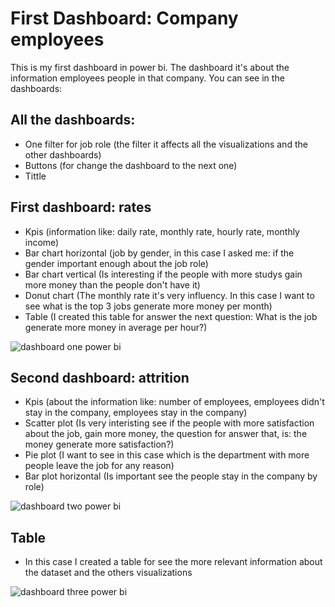 # First Dashboard: Company employees

This is my first dashboard in power bi. The dashboard it's about the information employees people in that company.
You can see in the dashboards:

## All the dashboards:

- One filter for job role (the filter it affects all the visualizations and the other dashboards)
- Buttons (for change the dashboard to the next one)
- Tittle

## First dashboard: rates

- Kpis (information like: daily rate, monthly rate, hourly rate, monthly income)
- Bar chart horizontal (job by gender, in this case I asked me: if the gender important enough about the job role)
- Bar chart vertical (Is interesting if the people with more studys gain more money than the people don't have it)
- Donut chart (The monthly rate it's very influency. In this case I want to see what is the top 3 jobs generate more money per month)
- Table (I created this table for answer the next question: What is the job generate more money in average per hour?)

![dashboard one power bi](https://user-images.githubusercontent.com/92124774/217688288-47c9f715-912a-47eb-acbe-049dbbc1e8da.png)

## Second dashboard: attrition

- Kpis (about the information like: number of employees, employees didn't stay in the company, employees stay in the company)
- Scatter plot (Is very interisting see if the people with more satisfaction about the job, gain more money, the question for answer that, is: the money generate more satisfaction?)
- Pie plot (I want to see in this case which is the department with more people leave the job for any reason)
- Bar plot horizontal (Is important see the people stay in the company by role)

![dashboard two power bi](https://user-images.githubusercontent.com/92124774/217692363-ff70283b-3a23-414d-9f2a-17ddefbbec3c.png)

## Table

- In this case I created a table for see the more relevant information about the dataset and the others visualizations

![dashboard three power bi](https://user-images.githubusercontent.com/92124774/217692517-cbecfe8a-ceb6-4f23-9624-a6c7be135157.png)
